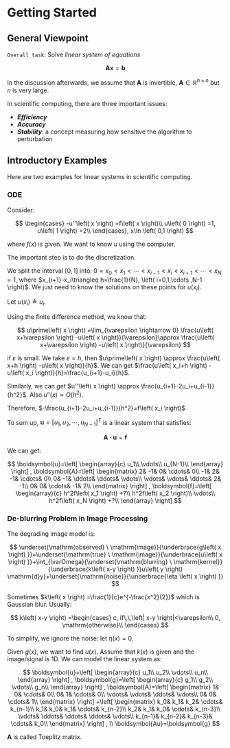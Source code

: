 # Getting Started

## General Viewpoint

`Overall task`: Solve *linear system of equations*

$$
\boldsymbol{Ax}=\boldsymbol{b}
$$

In the discussion afterwards, we assume that $\boldsymbol{A}$ is invertible, $\boldsymbol{A}\in \mathbb{R} ^{n\times n}$ but $n$ is very large.

In scientific computing, there are three important issues:

- ***Efficiency***
- ***Accuracy***
- ***Stability***: a concept measuring how sensitive the algorithm to perturbation

## Introductory Examples

Here are two examples for linear systems in scientific computing.

### ODE

Consider:

$$
\begin{cases}
	-u''\left( x \right) =f\left( x \right)\\
	u\left( 0 \right) =1, u\left( 1 \right) =2\\
\end{cases}, x\in \left( 0,1 \right) 
$$

where $f(x)$ is given. We want to know $u$ using the computer.

The important step is to do the discretization.

We split the interval $[0,1]$ into: $0=x_0<x_1<\cdots <x_{i-1}<x_i<x_{i+1}<\cdots <x_N=1$, where $x_{i+1}-x_i\triangleq h=\frac{1}{N}, \left( i=0,1,\cdots ,N-1 \right)$. We just need to know the solutions on these points for $u(x_i)$.

Let $u\left( x_i \right) \triangleq u_i$.

Using the finite difference method, we know that:

$$
u\prime\left( x \right) =\lim_{\varepsilon \rightarrow 0} \frac{u\left( x+\varepsilon \right) -u\left( x \right)}{\varepsilon}\approx \frac{u\left( x+\varepsilon \right) -u\left( x \right)}{\varepsilon}
$$ 

if $\varepsilon$ is small. We take $\varepsilon=h$, then $u\prime\left( x \right) \approx \frac{u\left( x+h \right) -u\left( x \right)}{h}$. We can get $\frac{u\left( x_i+h \right) -u\left( x_i \right)}{h}=\frac{u_{i+1}-u_i}{h}$.

Similarly, we can get $u''\left( x \right) \approx \frac{u_{i+1}-2u_i+u_{i-1}}{h^2}$. Also $u''\left( x \right) \propto O\left( h^2 \right)$.

Therefore, $-\frac{u_{i+1}-2u_i+u_{i-1}}{h^2}=f\left( x_i \right)$

To sum up, $\boldsymbol{u}=\left[ u_1,u_2,\cdots ,u_{N-1} \right]^T$ is a linear system that satisfies:

$$
\boldsymbol{A\cdot u}=\boldsymbol{f}
$$

We can get:

$$
\boldsymbol{u}=\left[ \begin{array}{c}
	u_1\\
	\vdots\\
	u_{N-1}\\
\end{array} \right] , \boldsymbol{A}=\left[ \begin{matrix}
	2&		-1&		0&		\cdots&		0\\
	-1&		2&		-1&		\cdots&		0\\
	0&		-1&		\ddots&		\ddots&		\vdots\\
	\vdots&		\vdots&		\ddots&		2&		-1\\
	0&		0&		\cdots&		-1&		2\\
\end{matrix} \right] , \boldsymbol{f}=\left[ \begin{array}{c}
	h^2f\left( x_1 \right) +?\\
	h^2f\left( x_2 \right)\\
	\vdots\\
	h^2f\left( x_N \right) +?\\
\end{array} \right] 
$$

### De-blurring Problem in Image Processing

The degrading image model is:

$$
\underset{\mathrm{observed} \ \mathrm{image}}{\underbrace{g\left( x \right) }}=\underset{\mathrm{true} \ \mathrm{image}}{\underbrace{u\left( x \right) }}+\int_{\varOmega}{\underset{\mathrm{blurring} \ \mathrm{kernel}}{\underbrace{k\left( x-y \right) }}u\left( y \right) \mathrm{d}y}+\underset{\mathrm{noise}}{\underbrace{\eta \left( x \right) }}
$$

Sometimes $k\left( x \right) =\frac{1}{c}e^{-\frac{x^2}{2}}$ which is Gaussian blur. Usually:

$$
k\left( x-y \right) =\begin{cases}
	c, if\,\,\left| x-y \right|<\varepsilon\\
	0, \mathrm{otherwise}\\
\end{cases}
$$

To simplify, we ignore the noise: let $\eta \left( x \right) =0$.

Given $g(x)$, we want to find $u(x)$. Assume that $k(x)$ is given and the image/signal is 1D. We can model the linear system as:

$$
\boldsymbol{u}=\left[ \begin{array}{c}
	u_1\\
	u_2\\
	\vdots\\
	u_n\\
\end{array} \right] , \boldsymbol{g}=\left[ \begin{array}{c}
	g_1\\
	g_2\\
	\vdots\\
	g_n\\
\end{array} \right] , \boldsymbol{A}=\left[ \begin{matrix}
	1&		0&		\cdots&		0\\
	0&		1&		\cdots&		0\\
	\vdots&		\vdots&		\ddots&		\vdots\\
	0&		0&		\cdots&		1\\
\end{matrix} \right] +\left[ \begin{matrix}
	k_0&		k_1&		k_2&		\cdots&		k_{n-1}\\
	k_1&		k_0&		k_1&		\cdots&		k_{n-2}\\
	k_2&		k_1&		k_0&		\cdots&		k_{n-3}\\
	\vdots&		\ddots&		\ddots&		\ddots&		\vdots\\
	k_{n-1}&		k_{n-2}&		k_{n-3}&		\cdots&		k_0\\
\end{matrix} \right] ,
\\
\boldsymbol{Au}=\boldsymbol{g}
$$

$\boldsymbol{A}$ is called Toeplitz matrix.
